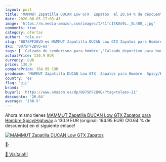 ```yaml
---
layout: post
title: 'MAMMUT Zapatilla DUCAN Low GTX  Zapatos  al 20.64 % de descuento'
date: 2020-08-05 17:08:43
image: 'https://m.media-amazon.com/images/I/41fcIlKAd9L._SL400_.jpg'
comments: true
category: ofertas
author: 'tole.es'
slug: 'B07SPF2BVQ-es MAMMUT Zapatilla DUCAN Low GTX Zapatos para Hombre...'
sku: 'B07SPF2BVQ-es'
tags: [ 'Calzado de senderismo para hombre','Calzado deportivo para hombre','Chanclas y sandalias de piscina para hombre','Zapatillas de senderismo para hombre','Zapatillas y calzado deportivo para hombre','Zapatos','Zapatos para hombre','Zapatos y complementos','zapatilla','zapatos', ]
actualPrice: 130.9 EUR
currency: EUR
price: 130.9
comparePrice: 164.95 EUR
prodname: 'MAMMUT Zapatilla DUCAN Low GTX  Zapatos para Hombre  Spicy/Highway'
country: 'es'
flag: '🇪🇸'
brand: ''
buyurl: 'https://www.amazon.es/dp/B07SPF2BVQ/?tag=tolees-21'
descuento: '20.64'
average: '130.9'
---
```


Ahora mismo tienes [MAMMUT Zapatilla DUCAN Low GTX  Zapatos para Hombre  Spicy/Highway](https://www.amazon.es/dp/B07SPF2BVQ/?tag=tolees-21) a 130.9 EUR (original: 164.95 EUR) (20.64 %  de descuento) en el siguiente enlace!

[![MAMMUT Zapatilla DUCAN Low GTX  Zapatos ](https://m.media-amazon.com/images/I/41fcIlKAd9L._SL400_.jpg)](https://www.amazon.es/dp/B07SPF2BVQ/?tag=tolees-21)

🔎:


[🛒 Visítala!!!](https://www.amazon.es/dp/B07SPF2BVQ/?tag=tolees-21)
